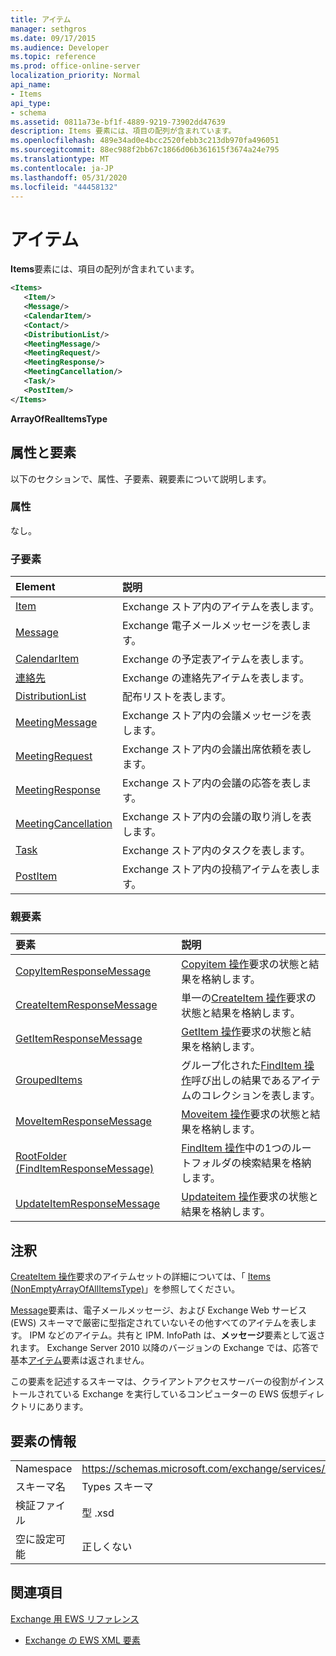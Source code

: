 ```yaml
---
title: アイテム
manager: sethgros
ms.date: 09/17/2015
ms.audience: Developer
ms.topic: reference
ms.prod: office-online-server
localization_priority: Normal
api_name:
- Items
api_type:
- schema
ms.assetid: 0811a73e-bf1f-4889-9219-73902dd47639
description: Items 要素には、項目の配列が含まれています。
ms.openlocfilehash: 489e34ad0e4bcc2520febb3c213db970fa496051
ms.sourcegitcommit: 88ec988f2bb67c1866d06b361615f3674a24e795
ms.translationtype: MT
ms.contentlocale: ja-JP
ms.lasthandoff: 05/31/2020
ms.locfileid: "44458132"
---
```

# <a name="items"></a>アイテム

**Items**要素には、項目の配列が含まれています。 
  
```xml
<Items>
   <Item/>
   <Message/>
   <CalendarItem/>
   <Contact/>
   <DistributionList/>
   <MeetingMessage/>
   <MeetingRequest/>
   <MeetingResponse/>
   <MeetingCancellation/>
   <Task/>
   <PostItem/>
</Items>
```

 **ArrayOfRealItemsType**
## <a name="attributes-and-elements"></a>属性と要素

以下のセクションで、属性、子要素、親要素について説明します。
  
### <a name="attributes"></a>属性

なし。
  
### <a name="child-elements"></a>子要素

|**Element**|**説明**|
|:-----|:-----|
|[Item](item.md) <br/> |Exchange ストア内のアイテムを表します。  <br/> |
|[Message](message-ex15websvcsotherref.md) <br/> |Exchange 電子メールメッセージを表します。  <br/> |
|[CalendarItem](calendaritem.md) <br/> |Exchange の予定表アイテムを表します。  <br/> |
|[連絡先](contact.md) <br/> |Exchange の連絡先アイテムを表します。  <br/> |
|[DistributionList](distributionlist.md) <br/> |配布リストを表します。  <br/> |
|[MeetingMessage](meetingmessage.md) <br/> |Exchange ストア内の会議メッセージを表します。  <br/> |
|[MeetingRequest](meetingrequest.md) <br/> |Exchange ストア内の会議出席依頼を表します。  <br/> |
|[MeetingResponse](meetingresponse.md) <br/> |Exchange ストア内の会議の応答を表します。  <br/> |
|[MeetingCancellation](meetingcancellation.md) <br/> |Exchange ストア内の会議の取り消しを表します。  <br/> |
|[Task](task.md) <br/> |Exchange ストア内のタスクを表します。  <br/> |
|[PostItem](postitem.md) <br/> |Exchange ストア内の投稿アイテムを表します。  <br/> |
   
### <a name="parent-elements"></a>親要素

|**要素**|**説明**|
|:-----|:-----|
|[CopyItemResponseMessage](copyitemresponsemessage.md) <br/> |[Copyitem 操作](copyitem-operation.md)要求の状態と結果を格納します。  <br/> |
|[CreateItemResponseMessage](createitemresponsemessage.md) <br/> |単一の[CreateItem 操作](createitem-operation.md)要求の状態と結果を格納します。  <br/> |
|[GetItemResponseMessage](getitemresponsemessage.md) <br/> |[GetItem 操作](getitem-operation.md)要求の状態と結果を格納します。  <br/> |
|[GroupedItems](groupeditems.md) <br/> |グループ化された[FindItem 操作](finditem-operation.md)呼び出しの結果であるアイテムのコレクションを表します。  <br/> |
|[MoveItemResponseMessage](moveitemresponsemessage.md) <br/> |[Moveitem 操作](moveitem-operation.md)要求の状態と結果を格納します。  <br/> |
|[RootFolder (FindItemResponseMessage)](rootfolder-finditemresponsemessage.md) <br/> |[FindItem 操作](finditem-operation.md)中の1つのルートフォルダの検索結果を格納します。  <br/> |
|[UpdateItemResponseMessage](updateitemresponsemessage.md) <br/> |[Updateitem 操作](updateitem-operation.md)要求の状態と結果を格納します。  <br/> |
   
## <a name="remarks"></a>注釈

[CreateItem 操作](createitem-operation.md)要求のアイテムセットの詳細については、「 [Items (NonEmptyArrayOfAllItemsType)](items-nonemptyarrayofallitemstype.md)」を参照してください。
  
[Message](message-ex15websvcsotherref.md)要素は、電子メールメッセージ、および Exchange Web サービス (EWS) スキーマで厳密に型指定されていないその他すべてのアイテムを表します。 IPM などのアイテム。共有と IPM. InfoPath は、**メッセージ**要素として返されます。 Exchange Server 2010 以降のバージョンの Exchange では、応答で基本[アイテム](item.md)要素は返されません。 
  
この要素を記述するスキーマは、クライアントアクセスサーバーの役割がインストールされている Exchange を実行しているコンピューターの EWS 仮想ディレクトリにあります。
  
## <a name="element-information"></a>要素の情報

|||
|:-----|:-----|
|Namespace  <br/> |https://schemas.microsoft.com/exchange/services/2006/types  <br/> |
|スキーマ名  <br/> |Types スキーマ  <br/> |
|検証ファイル  <br/> |型 .xsd  <br/> |
|空に設定可能  <br/> |正しくない  <br/> |
   
## <a name="see-also"></a>関連項目




  [Exchange 用 EWS リファレンス](ews-reference-for-exchange.md)
  
- [Exchange の EWS XML 要素](ews-xml-elements-in-exchange.md)


